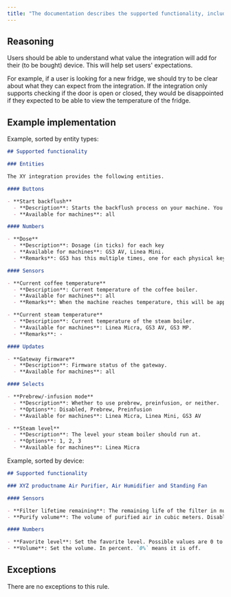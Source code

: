 ```yaml
---
title: "The documentation describes the supported functionality, including entities, and platforms (IQS046)"
---
```


## Reasoning

Users should be able to understand what value the integration will add for their (to be bought) device.
This will help set users' expectations.

For example, if a user is looking for a new fridge, we should try to be clear about what they can expect from the integration.
If the integration only supports checking if the door is open or closed, they would be disappointed if they expected to be able to view the temperature of the fridge.

## Example implementation

Example, sorted by entity types:

```markdown showLineNumbers
## Supported functionality

### Entities

The XY integration provides the following entities.

#### Buttons

- **Start backflush**
  - **Description**: Starts the backflush process on your machine. You got 15 seconds to turn the paddle after activation.
  - **Available for machines**: all

#### Numbers

- **Dose**
  - **Description**: Dosage (in ticks) for each key
  - **Available for machines**: GS3 AV, Linea Mini.
  - **Remarks**: GS3 has this multiple times, one for each physical key (1-4), and the entities are disabled by default.

#### Sensors

- **Current coffee temperature**
  - **Description**: Current temperature of the coffee boiler.
  - **Available for machines**: all
  - **Remarks**: When the machine reaches temperature, this will be approximately 3 degrees higher than the `Coffee target temperature`, due to different measurement points.

- **Current steam temperature**
  - **Description**: Current temperature of the steam boiler.
  - **Available for machines**: Linea Micra, GS3 AV, GS3 MP.
  - **Remarks**: -

#### Updates

- **Gateway firmware**
  - **Description**: Firmware status of the gateway.
  - **Available for machines**: all

#### Selects

- **Prebrew/-infusion mode**
  - **Description**: Whether to use prebrew, preinfusion, or neither.
  - **Options**: Disabled, Prebrew, Preinfusion
  - **Available for machines**: Linea Micra, Linea Mini, GS3 AV

- **Steam level**
  - **Description**: The level your steam boiler should run at.
  - **Options**: 1, 2, 3
  - **Available for machines**: Linea Micra
```

Example, sorted by device:

```markdown
## Supported functionality

### XYZ productname Air Purifier, Air Humidifier and Standing Fan

#### Sensors

- **Filter lifetime remaining**: The remaining life of the filter in number of years. Enabled by default.
- **Purify volume**: The volume of purified air in cubic meters. Disabled by default.

#### Numbers

- **Favorite level**: Set the favorite level. Possible values are 0 to 10. `0` means it is turned off.)
- **Volume**: Set the volume. In percent. `0%` means it is off.
```

## Exceptions

There are no exceptions to this rule.